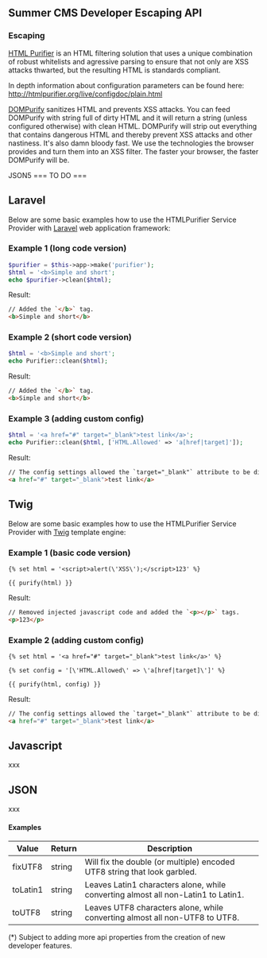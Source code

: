 ## Summer CMS Developer Escaping API

### Escaping

[HTML Purifier](http://htmlpurifier.org/) is an HTML filtering solution that uses a unique combination of robust whitelists and agressive parsing to ensure that not only are XSS attacks thwarted, but the resulting HTML is standards compliant.

In depth information about configuration parameters can be found here: http://htmlpurifier.org/live/configdoc/plain.html

[DOMPurify](https://cure53.de/purify) sanitizes HTML and prevents XSS attacks. You can feed DOMPurify with string full of dirty HTML and it will return a string (unless configured otherwise) with clean HTML. DOMPurify will strip out everything that contains dangerous HTML and thereby prevent XSS attacks and other nastiness. It's also damn bloody fast. We use the technologies the browser provides and turn them into an XSS filter. The faster your browser, the faster DOMPurify will be.

JSON5 === TO DO ===

## Laravel

Below are some basic examples how to use the HTMLPurifier Service Provider with [Laravel](https://laravel.com/) web application framework:

### Example 1 (long code version)

```php
$purifier = $this->app->make('purifier');
$html = '<b>Simple and short';
echo $purifier->clean($html);
```

Result:

```html
// Added the `</b>` tag.
<b>Simple and short</b>
```

### Example 2 (short code version)

```php
$html = '<b>Simple and short';
echo Purifier::clean($html);
```

Result:

```html
// Added the `</b>` tag.
<b>Simple and short</b>
```

### Example 3 (adding custom config)

```php
$html = '<a href="#" target="_blank">test link</a>';
echo Purifier::clean($html, ['HTML.Allowed' => 'a[href|target]']);
```

Result:

```html
// The config settings allowed the `target="_blank"` attribute to be displayed in the result.
<a href="#" target="_blank">test link</a>
``` 

## Twig

Below are some basic examples how to use the HTMLPurifier Service Provider with [Twig](https://twig.symfony.com/) template engine:

### Example 1 (basic code version)

```twig
{% set html = '<script>alert(\'XSS\');</script>123' %}

{{ purify(html) }}
```

Result:

```html
// Removed injected javascript code and added the `<p></p>` tags.
<p>123</p>
```

### Example 2 (adding custom config)

```twig
{% set html = '<a href="#" target="_blank">test link</a>' %}

{% set config = '[\'HTML.Allowed\' => \'a[href|target]\']' %}

{{ purify(html, config) }}
```

Result:

```html
// The config settings allowed the `target="_blank"` attribute to be displayed in the result.
<a href="#" target="_blank">test link</a>
``` 

## Javascript

xxx


## JSON

xxx



#### Examples




Value | Return | Description
---|---|---
fixUTF8 | string | Will fix the double (or multiple) encoded UTF8 string that look garbled.
toLatin1 | string | Leaves Latin1 characters alone, while converting almost all non-Latin1 to Latin1.
toUTF8 | string | Leaves UTF8 characters alone, while converting almost all non-UTF8 to UTF8.

(*) Subject to adding more api properties from the creation of new developer features.
